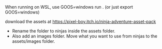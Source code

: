 When running on WSL, use GOOS=windows run .
(or just export GOOS=windows)

download the assets at https://pixel-boy.itch.io/ninja-adventure-asset-pack
- Rename the folder to ninjas inside the assets folder. 
- Also add an images folder. Move what you want to use from ninjas to the assets/images folder. 